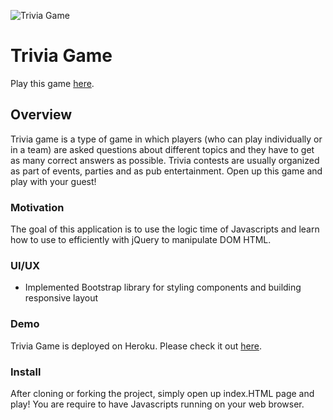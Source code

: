 ![Trivia Game](https://i.ibb.co/tsM5z1P/Untitled.png)
# Trivia Game

Play this game [here](https://sitthiph.github.io/Trivia-Game/). 

## Overview

Trivia game is a type of game in which players (who can play individually or in a team) are asked questions about different topics and they have to get as many correct answers as possible. Trivia contests are usually organized as part of events, parties and as pub entertainment. Open up this game and play with your guest!

### Motivation

The goal of this application is to use the logic time of Javascripts and learn how to use to efficiently with jQuery to manipulate DOM HTML.

### UI/UX
* Implemented Bootstrap library for styling components and building responsive layout

### Demo

Trivia Game is deployed on Heroku. Please check it out [here](https://sitthiph.github.io/Trivia-Game/).

### Install

After cloning or forking the project, simply open up index.HTML page and play! You are require to have Javascripts running on your web browser.
